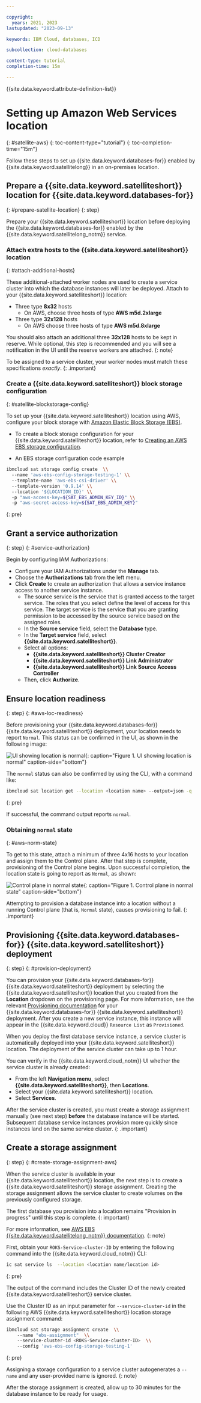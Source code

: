 ```yaml
---

copyright:
  years: 2021, 2023
lastupdated: "2023-09-13"

keywords: IBM Cloud, databases, ICD

subcollection: cloud-databases

content-type: tutorial
completion-time: 15m

---
```


{{site.data.keyword.attribute-definition-list}}	

# Setting up Amazon Web Services location
{: #satellite-aws}
{: toc-content-type="tutorial"}
{: toc-completion-time="15m"}

Follow these steps to set up {{site.data.keyword.databases-for}} enabled by {{site.data.keyword.satellitelong}} in an on-premises location.

## Prepare a {{site.data.keyword.satelliteshort}} location for {{site.data.keyword.databases-for}}
{: #prepare-satellite-location}
{: step}

Prepare your {{site.data.keyword.satelliteshort}} location before deploying the {{site.data.keyword.databases-for}} enabled by the {{site.data.keyword.satellitelong_notm}} service.

### Attach extra hosts to the {{site.data.keyword.satelliteshort}} location
{: #attach-additional-hosts}

These additional-attached worker nodes are used to create a service cluster into which the database instances will later be deployed.
Attach to your {{site.data.keyword.satelliteshort}} location:

- Three type **8x32** hosts
    - On AWS, choose three hosts of type **AWS m5d.2xlarge**
- Three type **32x128** hosts
    - On AWS choose three hosts of type **AWS m5d.8xlarge**

You should also attach an additional three **32x128** hosts to be kept in reserve. While optional, this step is recommended and you will see a notification in the UI until the reserve workers are attached. 
{: note}

To be assigned to a service cluster, your worker nodes must match these specifications *exactly*.
{: .important}

### Create a {{site.data.keyword.satelliteshort}} block storage configuration
{: #satellite-blockstorage-config}

To set up your {{site.data.keyword.satelliteshort}} location using AWS, configure your block storage with [Amazon Elastic Block Storage (EBS)](https://docs.aws.amazon.com/ebs/?id=docs_gateway).

- To create a block storage configuration for your {{site.data.keyword.satelliteshort}} location, refer to [Creating an AWS EBS storage configuration](/docs/satellite?topic=satellite-storage-aws-ebs-csi-driver).

- An EBS storage configuration code example

```bash
ibmcloud sat storage config create  \\
  --name 'aws-ebs-config-storage-testing-1' \\
  --template-name 'aws-ebs-csi-driver' \\
  --template-version '0.9.14' \\
  --location '${LOCATION_ID}' \\
  -p "aws-access-key=${SAT_EBS_ADMIN_KEY_ID}" \\
  -p "aws-secret-access-key=${SAT_EBS_ADMIN_KEY}"
```
{: pre}

## Grant a service authorization
{: step}
{: #service-authorization}

Begin by configuring IAM Authorizations:

- Configure your IAM Authorizations under the **Manage** tab.
- Choose the **Authorizations** tab from the left menu.
- Click **Create** to create an authorization that allows a service instance access to another service instance.
    - The source service is the service that is granted access to the target service. The roles that you select define the level of access for this service. The target service is the service that you are granting permission to be accessed by the source service based on the assigned roles.
    - In the **Source service** field, select the **Database** type.
    - In the **Target service** field, select **{{site.data.keyword.satelliteshort}}**.
    - Select all options:
        - **{{site.data.keyword.satelliteshort}} Cluster Creator**
        - **{{site.data.keyword.satelliteshort}} Link Administrator**
        - **{{site.data.keyword.satelliteshort}} Link Source Access Controller**
    - Then, click **Authorize**.

## Ensure location readiness
{: step}
{: #aws-loc-readiness}

Before provisioning your {{site.data.keyword.databases-for}} {{site.data.keyword.satelliteshort}} deployment, your location needs to report `Normal`. This status can be confirmed in the UI, as shown in the following image:

![UI showing location is normal](images/sat-normal.png){: caption="Figure 1. UI showing location is normal" caption-side="bottom"}

The `normal` status can also be confirmed by using the CLI, with a command like:

```sh
ibmcloud sat location get --location <location name> --output=json -q | jq -r .state
```
{: pre}

If successful, the command output reports `normal`.

### Obtaining `normal` state
{: #aws-norm-state}

To get to this state, attach a minimum of three 4x16 hosts to your location and assign them to the Control plane. After that step is complete, provisioning of the Control plane begins. Upon successful completion, the location state is going to report as `Normal`, as shown: 

![Control plane in normal state](images/cp-normal.png){: caption="Figure 1. Control plane in normal state" caption-side="bottom"}

Attempting to provision a database instance into a location without a running Control plane (that is, `Normal` state), causes provisioning to fail.
{: .important}

## Provisioning {{site.data.keyword.databases-for}} {{site.data.keyword.satelliteshort}} deployment
{: step}
{: #provision-deployment}

You can provision your {{site.data.keyword.databases-for}} {{site.data.keyword.satelliteshort}} deployment by selecting the {{site.data.keyword.satelliteshort}} location that you created from the **Location** dropdown on the provisioning page. For more information, see the relevant [Provisioning documentation](/docs/cloud-databases?topic=cloud-databases-getting-started-cdb-provision-instance) for your {{site.data.keyword.databases-for}} {{site.data.keyword.satelliteshort}} deployment. After you create a new service instance, this instance will appear in the {{site.data.keyword.cloud}} `Resource List` as `Provisioned`.

When you deploy the first database service instance, a service cluster is automatically deployed into your {{site.data.keyword.satelliteshort}} location. The deployment of the service cluster can take up to 1 hour.

You can verify in the {{site.data.keyword.cloud_notm}} UI whether the service cluster is already created:

- From the left **Navigation menu**, select **{{site.data.keyword.satelliteshort}}**, then **Locations**.
- Select your {{site.data.keyword.satelliteshort}} location.
- Select **Services**.

After the service cluster is created, you must create a storage assignment manually (see next step) **before** the database instance will be started. Subsequent database service instances provision more quickly since instances land on the same service cluster.
{: .important}

## Create a storage assignment
{: step}
{: #create-storage-assignment-aws}

When the service cluster is available in your {{site.data.keyword.satelliteshort}} location, the next step is to create a {{site.data.keyword.satelliteshort}} storage assignment. Creating the storage assignment allows the service cluster to create volumes on the previously configured storage.

The first database you provision into a location remains "Provision in progress" until this step is complete.
{: important}

For more information, see [AWS EBS {{site.data.keyword.satellitelong_notm}} documentation](/docs/satellite?topic=satellite-storage-aws-ebs-csi-driver).
{: note}

First, obtain your `ROKS-Service-cluster-ID` by entering the following command into the {{site.data.keyword.cloud_notm}} CLI:

```bash
ic sat service ls  --location <location name/location id>
```
{: pre}

The output of the command includes the Cluster ID of the newly created {{site.data.keyword.satelliteshort}} service cluster. 

Use the Cluster ID as an input parameter for `--service-cluster-id` in the following AWS {{site.data.keyword.satelliteshort}} location storage assignment command:

```bash
ibmcloud sat storage assignment create  \\
    --name "ebs-assignment"  \\
    --service-cluster-id <ROKS-Service-cluster-ID>  \\
    --config 'aws-ebs-config-storage-testing-1'
```
{: pre}

Assigning a storage configuration to a service cluster autogenerates a `--name` and any user-provided name is ignored.
{: note}

After the storage assignment is created, allow up to 30 minutes for the database instance to be ready for usage.
